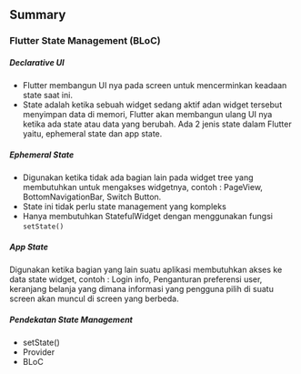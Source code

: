 ## Summary

### Flutter State Management (BLoC)

##### Declarative UI

- Flutter membangun UI nya pada screen untuk mencerminkan keadaan state saat ini.
- State adalah ketika sebuah widget sedang aktif adan widget tersebut menyimpan data di memori, Flutter akan membangun ulang UI nya ketika ada state atau data yang berubah. Ada 2 jenis state dalam Flutter yaitu, ephemeral state dan app state.

##### Ephemeral State

- Digunakan ketika tidak ada bagian lain pada widget tree yang membutuhkan untuk mengakses widgetnya, contoh : PageView, BottomNavigationBar, Switch Button.
- State ini tidak perlu state management yang kompleks
- Hanya membutuhkan StatefulWidget dengan menggunakan fungsi `setState()`

##### App State

Digunakan ketika bagian yang lain suatu aplikasi membutuhkan akses ke data state widget, contoh : Login info, Penganturan preferensi user, keranjang belanja yang dimana informasi yang pengguna pilih di suatu screen akan muncul di screen yang berbeda.

##### Pendekatan State Management

- setState()
- Provider
- BLoC
